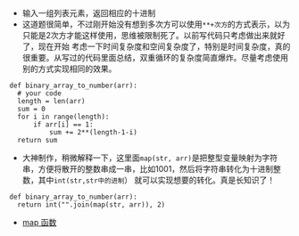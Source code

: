 - 输入一组列表元素，返回相应的十进制
- 这道题很简单，不过刚开始没有想到多次方可以使用`**+次方`的方式表示，以为只能是2次方才能这样使用，思维被限制死了。以前写代码只考虑做出来就好了，现在开始
考虑一下时间复杂度和空间复杂度了，特别是时间复杂度，真的很重要。从写过的代码里面总结，双重循环的复杂度简直爆炸。尽量考虑使用别的方式实现相同的效果。
```
def binary_array_to_number(arr):
  # your code
  length = len(arr)
  sum = 0
  for i in range(length):
      if arr[i] == 1:
          sum += 2**(length-1-i) 
  return sum
```
- 大神制作，稍微解释一下，这里面`map(str, arr)`是把整型变量映射为字符串，方便将散开的整数串成一串，比如1001，然后将字符串转化为十进制整数，其中`int(str,str中的进制`）
就可以实现想要的转化。真是长知识了！
```
def binary_array_to_number(arr):
  return int("".join(map(str, arr)), 2)
```
- [map 函数](http://www.runoob.com/python/python-func-map.html)
